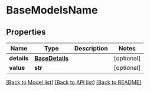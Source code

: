 # BaseModelsName


## Properties
Name | Type | Description | Notes
------------ | ------------- | ------------- | -------------
**details** | [**BaseDetails**](BaseDetails.md) |  | [optional] 
**value** | **str** |  | [optional] 

[[Back to Model list]](../README.md#documentation-for-models) [[Back to API list]](../README.md#documentation-for-api-endpoints) [[Back to README]](../README.md)


